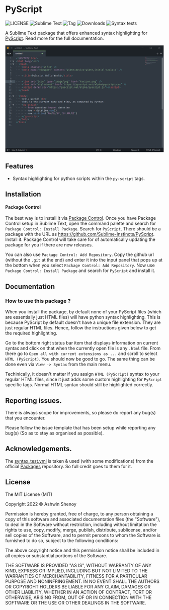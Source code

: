 # PyScript

![LICENSE](https://img.shields.io/badge/LICENSE-MIT-green?style=for-the-badge) ![Sublime Text](https://img.shields.io/badge/ST-Build%204126+-orange?style=for-the-badge&logo=sublime-text) ![Tag](https://img.shields.io/github/v/tag/Sublime-Instincts/PyScript?style=for-the-badge&logo=github&sort=semver) ![Downloads](https://img.shields.io/packagecontrol/dt/PyScript?style=for-the-badge)
![Syntax tests](https://img.shields.io/github/workflow/status/Sublime-Instincts/PyScript/syntax_test?color=green&label=Syntax%20Tests&logo=github&logoColor=white&style=for-the-badge)

A Sublime Text package that offers enhanced syntax highlighting for [PyScript](https://pyscript.net/). Read more for the full documentation.

![PyScript Highlighting Demo](./images/pyscript_highlighting_demo.png)

## Features

- Syntax highlighting for python scripts within the `py-script` tags.

## Installation

#### Package Control
The best way is to install it via [Package Control](https://packagecontrol.io/). Once you have Package Control setup in Sublime Text, open the command palette and search for `Package Control: Install Package`. Search for `PyScript`. There should be a package with the URL as https://github.com/Sublime-Instincts/PyScript. Install it. Package Control will take care for of automatically updating the package for you if there are new releases.

You can also use `Package Control: Add Repository`. Copy the github url (without the `.git` at the end) and enter it into the input panel that pops up at the bottom when you select `Package Control: Add Repository`. Now use `Package Control: Install Package` and search for `PyScript` and install it.

## Documentation

### How to use this package ?

When you install the package, by default none of your PyScript files (which are essentially just HTML files) will have python syntax highlighting. This is because PyScript by default doesn't have a unique file extension. They are just regular HTML files. Hence, follow the instructions given below to get the required highlighting.

Go to the bottom right status bar item that displays information on current syntax and click on that when the currently open file is any `.html` file. From there go to `Open all with current extensions as ...` and scroll to select `HTML (PyScript)`. You should now be good to go. The same thing can be done even via `View -> Syntax` from the main menu.

Techinically, it doesn't matter if you assign `HTML (PyScript)` syntax to your regular HTML files, since it just adds some custom highlighting for `PyScript` specific tags. Normal HTML syntax should still be highlighted correctly.

## Reporting issues.

There is always scope for improvements, so please do report any bug(s) that you encounter.

Please follow the issue template that has been setup while reporting any bug(s) (So as to stay as organised as possible).

## Acknowledgements.

The [syntax_test.yml](https://github.com/Sublime-Instincts/PyScript/blob/master/.github/workflows/syntax_test.yml) is taken & used (with some modifications) from the official [Packages](https://github.com/sublimehq/Packages) repository. So full credit goes to them for it.

## License
The MIT License (MIT)

Copyright 2022 &copy; Ashwin Shenoy

Permission is hereby granted, free of charge, to any person obtaining a copy of this software and associated documentation files (the "Software"), to deal in the Software without restriction, including without limitation the rights to use, copy, modify, merge, publish, distribute, sublicense, and/or sell copies of the Software, and to permit persons to whom the Software is furnished to do so, subject to the following conditions:

The above copyright notice and this permission notice shall be included in all copies or substantial portions of the Software.

THE SOFTWARE IS PROVIDED "AS IS", WITHOUT WARRANTY OF ANY KIND, EXPRESS OR IMPLIED, INCLUDING BUT NOT LIMITED TO THE WARRANTIES OF MERCHANTABILITY, FITNESS FOR A PARTICULAR PURPOSE AND NONINFRINGEMENT. IN NO EVENT SHALL THE AUTHORS OR COPYRIGHT HOLDERS BE LIABLE FOR ANY CLAIM, DAMAGES OR OTHER LIABILITY, WHETHER IN AN ACTION OF CONTRACT, TORT OR OTHERWISE, ARISING FROM, OUT OF OR IN CONNECTION WITH THE SOFTWARE OR THE USE OR OTHER DEALINGS IN THE SOFTWARE.
